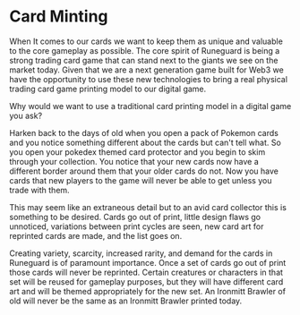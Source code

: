 # Card Minting

When It comes to our cards we want to keep them as unique and valuable to the core gameplay as possible. The core spirit of Runeguard is being a strong trading card game that can stand next to the giants we see on the market today. Given that we are a next generation game built for Web3 we have the opportunity to use these new technologies to bring a real physical trading card game printing model to our digital game. 

Why would we want to use a traditional card printing model in a digital game you ask?

Harken back to the days of old when you open a pack of Pokemon cards and you notice something different about the cards but can't tell what. So you open your pokedex themed card protector and you begin to skim through your collection. You notice that your new cards now have a different border around them that your older cards do not. Now you have cards that new players to the game will never be able to get unless you trade with them.

This may seem like an extraneous detail but to an avid card collector this is something to be desired. Cards go out of print, little design flaws go unnoticed, variations between print cycles are seen, new card art for reprinted cards are made, and the list goes on. 

Creating variety, scarcity, increased rarity, and demand for the cards in Runeguard is of paramount importance. Once a set of cards go out of print those cards will never be reprinted. Certain creatures or characters in that set will be reused for gameplay purposes, but they will have different card art and will be themed appropriately for the new set. An Ironmitt Brawler of old will never be the same as an Ironmitt Brawler printed today.
